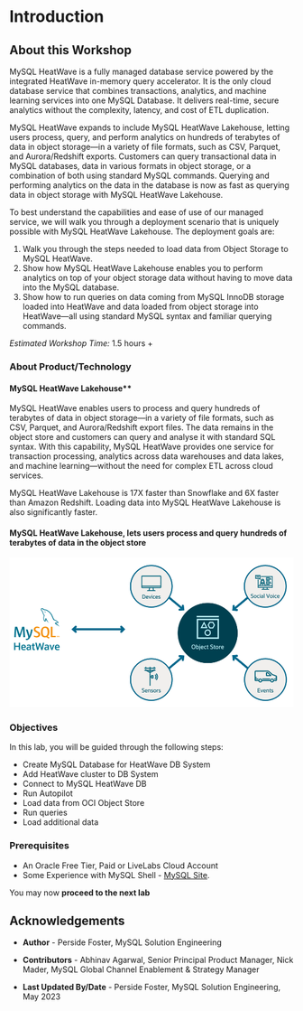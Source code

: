 # Introduction

## About this Workshop

MySQL HeatWave is a fully managed database service powered by the integrated HeatWave in-memory query accelerator. It is the only cloud database service that combines transactions, analytics, and machine learning services into one MySQL Database. It delivers real-time, secure analytics without the complexity, latency, and cost of ETL duplication.

MySQL HeatWave expands to include MySQL HeatWave Lakehouse, letting users process, query, and perform analytics on hundreds of terabytes of data in object storage—in a variety of file formats, such as CSV, Parquet, and Aurora/Redshift exports. Customers can query transactional data in MySQL databases, data in various formats in object storage, or a combination of both using standard MySQL commands. Querying and performing analytics on the data in the database is now as fast as querying data in object storage with MySQL HeatWave Lakehouse.

To best understand the capabilities and ease of use of our managed service, we
will walk you through a deployment scenario that is uniquely possible with MySQL
HeatWave Lakehouse. The deployment goals are:

1. Walk you through the steps needed to load data from Object Storage to MySQL HeatWave.
2. Show how MySQL HeatWave Lakehouse enables you to perform analytics on top of your object storage data without having to move data into the MySQL database.
3. Show how to run queries on data coming from MySQL InnoDB storage loaded into HeatWave and data loaded from object storage into HeatWave—all using standard MySQL syntax and familiar querying commands.

_Estimated Workshop Time:_ 1.5 hours +

### About Product/Technology

#### MySQL HeatWave Lakehouse**

MySQL HeatWave enables users to process and query hundreds of terabytes of data in object storage—in a variety of file formats, such as CSV, Parquet, and Aurora/Redshift export files. The data remains in the object store and customers can query and analyse it with standard SQL syntax. With this capability, MySQL HeatWave provides one service for transaction processing, analytics across data warehouses and data lakes, and machine learning—without the need for complex ETL across cloud services.

MySQL HeatWave Lakehouse is 17X faster than Snowflake and 6X faster than Amazon Redshift. Loading data into MySQL HeatWave Lakehouse is also significantly faster.

#### MySQL HeatWave Lakehouse, lets users process and query hundreds of terabytes of data in the object store

  ![INTRO](./images/mysql_heatwave_lakehouse.png "MySQL HeatWave Lakehouse")

### Objectives

In this lab, you will be guided through the following steps:

- Create MySQL Database for HeatWave DB System
- Add HeatWave cluster to DB System
- Connect to MySQL HeatWave DB
- Run Autopilot
- Load data from OCI Object Store
- Run queries
- Load additional data

### Prerequisites

- An Oracle Free Tier, Paid or LiveLabs Cloud Account
- Some Experience with MySQL Shell - [MySQL Site](https://dev.MySQL.com/doc/MySQL-shell/8.0/en/).

You may now **proceed to the next lab**

## Acknowledgements

- **Author** - Perside Foster, MySQL Solution Engineering

- **Contributors** - Abhinav Agarwal, Senior Principal Product Manager, Nick Mader, MySQL Global Channel Enablement & Strategy Manager
- **Last Updated By/Date** - Perside Foster, MySQL Solution Engineering, May 2023
